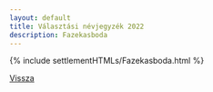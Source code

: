 ```yaml
---
layout: default
title: Választási névjegyzék 2022
description: Fazekasboda
---
```


{% include settlementHTMLs/Fazekasboda.html %}

[Vissza](../)